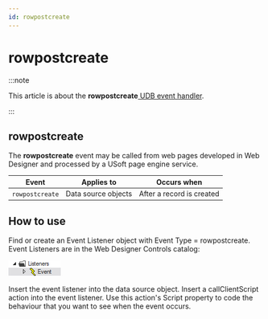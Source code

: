 ```yaml
---
id: rowpostcreate
---
```


# rowpostcreate




:::note

This article is about the **rowpostcreate**[ UDB event handler](/docs/Web_and_app_UIs/UDB_Events).

:::

## **rowpostcreate**

The **rowpostcreate** event may be called from web pages developed in Web Designer and processed by a USoft page engine service.

|**Event**|**Applies to**|**Occurs when**|
|--------|--------|--------|
|`rowpostcreate`|Data source objects|After a record is created|



## How to use

Find or create an Event Listener object with Event Type = rowpostcreate. Event Listeners are in the Web Designer Controls catalog:

![](./assets/ff8672be-ff07-426e-ba7e-0ecf37444b63.png)

Insert the event listener into the data source object. Insert a callClientScript action into the event listener. Use this action's Script property to code the behaviour that you want to see when the event occurs.